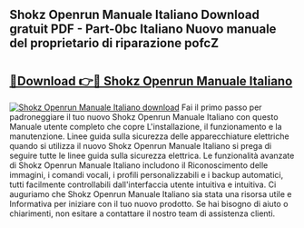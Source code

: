 ## Shokz Openrun Manuale Italiano Download gratuit PDF - Part-0bc Italiano Nuovo manuale del proprietario di riparazione pofcZ

# <h2><a href="http://dfggauo.blite.top/?on=Shokz+Openrun+Manuale+Italiano">🔗Download 👉🔴 Shokz Openrun Manuale Italiano</a></h2>

[![Shokz Openrun Manuale Italiano download](https://i.imgur.com/lujVjoI.png)](http://dfggauo.blite.top/?on=Shokz+Openrun+Manuale+Italiano)
Fai il primo passo per padroneggiare il tuo nuovo Shokz Openrun Manuale Italiano con questo Manuale utente completo che copre L'installazione, il funzionamento e la manutenzione. Linee guida sulla sicurezza delle apparecchiature elettriche quando si utilizza il nuovo Shokz Openrun Manuale Italiano si prega di seguire tutte le linee guida sulla sicurezza elettrica. Le funzionalità avanzate di Shokz Openrun Manuale Italiano includono il Riconoscimento delle immagini, i comandi vocali, i profili personalizzabili e i backup automatici, tutti facilmente controllabili dall'interfaccia utente intuitiva e intuitiva. Ci auguriamo che Shokz Openrun Manuale Italiano sia stata una risorsa utile e Informativa per iniziare con il tuo nuovo prodotto. Se hai bisogno di aiuto o chiarimenti, non esitare a contattare il nostro team di assistenza clienti.
